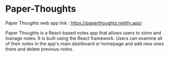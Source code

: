 ﻿# Paper-Thoughts
 
 Paper Thoughts web app link :
 https://paperthoughts.netlify.app/
 
 
Paper Thoughts is a React-based notes app that allows users to store and manage notes. It is built using the React framework. Users can examine all of their notes in the app's main dashboard or homepage and add new ones there and delete previous notes.
